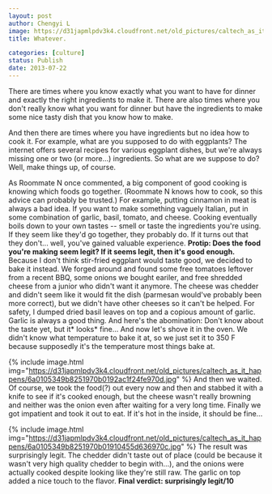 ```yaml
---
layout: post
author: Chengyi L
image: https://d31japmlpdv3k4.cloudfront.net/old_pictures/caltech_as_it_happens/6a0105349b8251970b01910453224f970c.jpg
title: Whatever.

categories: [culture]
status: Publish
date: 2013-07-22
---
```


There are times where you know exactly what you want to have for dinner and exactly the right ingredients to make it. There are also times where you don't really know what you want for dinner but have the ingredients to make some nice tasty dish that you know how to make.

And then there are times where you have ingredients but no idea how to cook it. 
For example, what are you supposed to do with eggplants? The internet offers several recipes for various eggplant dishes, but we're always missing one or two (or more...) ingredients. So what are we suppose to do? Well, make things up, of course.

As Roommate N once commented, a big component of good cooking is knowing which foods go together. (Roommate N knows how to cook, so this advice can probably be trusted.) For example, putting cinnamon in meat is always a bad idea. If you want to make something vaguely Italian, put in some combination of garlic, basil, tomato, and cheese. Cooking eventually boils down to your own tastes -- smell or taste the ingredients you're using. If they seem like they'd go together, they probably do. If it turns out that they don't... well, you've gained valuable experience. 
**Protip: Does the food you're making seem legit? If it seems legit, then it's good enough.** 
Because I don't think stir-fried eggplant would taste good, we decided to bake it instead. We forged around and found some free tomatoes leftover from a recent BBQ, some onions we bought eariler, and free shredded cheese from a junior who didn't want it anymore. The cheese was chedder and didn't seem like it would fit the dish (parmesan would've probably been more correct), but we didn't have other cheeses so it can't be helped. 
For safety, I dumped dried basil leaves on top and a copious amount of garlic. Garlic is always a good thing. 
And here's the abomination: 
Don't know about the taste yet, but it* looks* fine... 
And now let's shove it in the oven. We didn't know what temperature to bake it at, so we just set it to 350 F because supposedly it's the temperature most things bake at. 


{% include image.html img="https://d31japmlpdv3k4.cloudfront.net/old_pictures/caltech_as_it_happens/6a0105349b8251970b0192ac1f24fe970d.jpg" %}
And then we waited. Of course, we took the food(?) out every now and then and stabbed it with a knife to see if it's cooked enough, but the cheese wasn't really browning and neither was the onion even after waiting for a very long time. Finally we got impatient and took it out to eat. If it's hot in the inside, it should be fine... 


{% include image.html img="https://d31japmlpdv3k4.cloudfront.net/old_pictures/caltech_as_it_happens/6a0105349b8251970b01910455d636970c.jpg" %}
The result was surprisingly legit. The chedder didn't taste out of place (could be because it wasn't very high quality chedder to begin with...), and the onions were actually cooked despite looking like they're still raw. The garlic on top added a nice touch to the flavor. 
**Final verdict: surprisingly legit/10**
